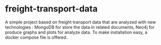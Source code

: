 # freight-transport-data
A simple project based on freight transport data that are analyzed with new technologies : MongoDB for store the data in related documents, Neo4j for produce graphs and plots for analyze data. To make installation easy, a docker compose file is offered.
